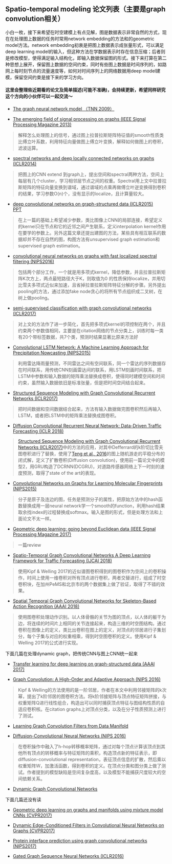## Spatio-temporal modeling 论文列表（主要是graph convolution相关）
小白一枚，接下来希望在时空建模上有点见解，图是数据表示非常自然的方式，现在在处理图上数据的任务时常用network embedding的方法和的geometric model方法。network embedding初衷是把图上数据表示成张量形式，可以满足deep learning model的输入，但这种方法在学数据表示时存在信息压缩；后者则是修改模型，使得满足输入结构化，即输入数据保留图的形式。接下来打算在第二种思想上展开，保留图上数据的空间约束，同时有些图上数据是时间序列的，如路网上每时刻节点的流量速度等，如何对时间序列上的网络数据用deep model建模，保留空间约束是接下来的学习方向。
#### 这里会整理些近期看的论文及简单描述(可能不准确)，会持续更新，希望同样研究这个方向的小伙伴可以一起交流～
- [The graph neural network model （TNN 2009）](https://repository.hkbu.edu.hk/cgi/viewcontent.cgi?referer=https://www.google.com/&httpsredir=1&article=1000&context=vprd_ja)

- [The emerging field of signal processing on graphs (IEEE Signal Processing Magazine 2013)](https://arxiv.org/pdf/1211.0053.pdf)
> 解释怎么处理图上的信号，通过图上拉普拉斯矩阵特征值的smooth性质类比傅立叶系数，利用特征向量做图上傅立叶变换，解释如何做图上的卷积，滤波运算。

- [spectral networks and deep locally connected networks on graphs (ICLR2014)](https://arxiv.org/pdf/1312.6203.pdf)
> 把图上的CNN extend 到graph上，提出空间和spectral两种方法，空间上每层有几个cluster，学习相邻层节点之间的权重。Spectral用上文中拉普拉斯矩阵的特征向量变换到谱域，通过谱域的点乘再做傅立叶逆变换得到卷积的结果，学习参数O(n)个，没有显示的localize，且计算量较大。

- [deep convolutional networks on graph-structured data (ICLR2015)](https://arxiv.org/pdf/1506.05163.pdf)      
   [PPT](http://web.eng.tau.ac.il/deep_learn/wp-content/uploads/2017/03/Deep-Convolutional-Networks-on-Graph-Structured-Data.pdf)
> 在上一篇的基础上希望减少参数，类比图像上CNN的局部连接，希望定义的kernel只在节点和它的近邻之间产生联系，定义interpolation kernel作用在要学的参数上。另外这篇文章还提出建图的方法，某些具有相互联系的数据却并不存在自然的图，构图方法有unsupervised graph estimation和supervised graph estimation。

- [convolutional neural networks on graphs with fast localized spectral filtering (NIPS2016)](https://arxiv.org/pdf/1606.09375.pdf)
> 包括两个部分工作，一个就是用多项式kernel，降低参数，并且拉普拉斯矩阵K次方上，两点最短路径大于K，则取值为0 的性质保持localize，并用切比雪夫多项式近似来加速，且省掉拉普拉斯矩阵特征分解的步骤。另外提出pooling的方法，通过添加fake node贪心的将所有节点组织成二叉树，在树上做pooling。

- [semi-supervised classification with graph convolutional networks (ICLR2017)](https://arxiv.org/pdf/1609.02907.pdf)
> 对上文的方法作了进一步简化，首先把多项式kernel的项控制在两个，并且约束两个参数值相同，主要是在citation网络的节点分类上，训练时每一类有20个带标签数据，共7个类，预测时结果显著比原来方法好

- [Convolutional LSTM Network: A Machine Learning Approach for Precipitation Nowcasting (NIPS2015)](https://arxiv.org/pdf/1506.04214.pdf)
> 利用雷达降雨量预测，不同雷达之间有空间联系，同一个雷达的序列数据存在时间联系，用传统CNN刻画雷达间的联系，用LSTM刻画时间联系，把LSTM中参数和输入数据的矩阵乘法替换成卷积，使得同时建模空间和时间约束，虽然输入数据依旧是标准张量，但是把时间空间结合起来。

- [Structured Sequence Modeling with Graph Convolutional Recurrent Networks (ICLR2017)](https://arxiv.org/pdf/1612.07659.pdf)
> 把时间数据和空间数据结合起来，方法有输入数据做完图卷积然后再输入LSTM，或者把LSTM中的矩阵乘法替换成图卷积。

- [Diffusion Convolutional Recurrent Neural Network: Data-Driven Traffic Forecasting (ICLR 2018)](https://arxiv.org/pdf/1707.01926.pdf)
> [Structured Sequence Modeling with Graph Convolutional Recurrent Networks (ICLR2017)](https://arxiv.org/pdf/1612.07659.pdf)中的方法的应用，对其中Defferrard的k阶切比雪夫图卷积进行了替换，使用了[Teng et al., 2016](http://www-bcf.usc.edu/~shanghua/teaching/Fall2016-670/networkDataAnalysisPrintedBook.pdf)的图上随机游走的平稳分布的闭式解，定义了扩散卷积(Diffusion convolution)，使用前一篇论文中的模型2，用GRU构造了DCRNN(DCGRU)，对道路传感器网络上下一时刻的速度预测，取得了state of the art的表现。

- [Convolutional Networks on Graphs for Learning Molecular Fingerprints (NIPS2015)](https://arxiv.org/pdf/1509.09292.pdf)
> 分子是原子及连边的图，任务是预测分子的属性，把原始方法中的hash函数替换成用一层neural network学一个smooth的function，利用hash结果取余找index的过程替换成softmax。输入是图的形式，但是处理方法和上面论文不太一样。

- [Geometric deep learning: going beyond Euclidean data (IEEE Signal Processing Magazine 2017)](https://arxiv.org/pdf/1611.08097.pdf)
> 一篇review

- [Spatio-Temporal Graph Convolutional Networks A Deep Learning Framework for Traffic Forecasting (IJCAI 2018)](https://arxiv.org/pdf/1709.04875v4)
> 使用Kipf & Welling 2017的近似谱图卷积得到的图卷积作为空间上的卷积操作，时间上使用一维卷积对所有顶点进行卷积，两者交替进行，组成了时空卷积块，在加州PeMS和北京市的两个数据集上做了验证，取得了不错的效果。

- [Spatial Temporal Graph Convolutional Networks for Skeleton-Based Action Recognition (AAAI 2018)](https://arxiv.org/pdf/1801.07455.pdf)
> 使用图卷积处理动作识别。以人体骨骼的关节为图的顶点，以人体的躯干为边，将连续的时间片上相同的关节连接起来，构造三维的时空图结构。通过卷积在图像上的定义，类比出卷积在图上的定义，对顶点的邻居进行子集划分，每个子集与对应的权重相乘，得到时空图卷积的定义。使用Kipf & Welling 2017的公式进行实现。

下面几篇在处理dynamic graph，把传统CNN与图上CNN统一起来

- [Transfer learning for deep learning on graph-structured data (AAAI 2017)](https://aaai.org/ocs/index.php/AAAI/AAAI17/paper/view/14803/14387)

- [Graph Convolution: A High-Order and Adaptive Approach (NIPS 2016)](https://arxiv.org/pdf/1706.09916.pdf)
> Kipf & Welling的方法使用的是一阶邻居，作者在本文中利用邻接矩阵的k次幂，提出了k阶邻居的图卷积方法。将k阶邻接矩阵与顶点特征矩阵拼接，与权重矩阵Q进行线性组合，构造出可以同时捕获顶点特征与图结构性质的自适应卷积核。在citation graphs上对顶点分类，以及在分子性质预测上进行了测试。

- [Learning Graph Convolution Filters from Data Manifold](https://arxiv.org/pdf/1710.11577.pdf)

- [Diffusion-Convolutional Neural Networks (NIPS 2016)](https://arxiv.org/pdf/1511.02136.pdf)
> 在卷积操作中融入了h-hop转移概率矩阵，通过对每个顶点计算该顶点到其他所有顶点的转移概率与特征矩阵的乘积，构造顶点新的特征表示，即diffusion-convolutional representation，表征顶点信息的扩散，然后乘以权重矩阵W，加激活函数，得到卷积的定义。在顶点分类和图分类上做了测试。作者提到的模型缺陷是空间复杂度高，以及模型不能捕获尺度较大的空间依赖关系。

- [Dynamic Graph Convolutional Networks](https://arxiv.org/pdf/1704.06199.pdf)

下面几篇还没有读

- [Geometric deep learning on graphs and manifolds using mixture model CNNs (CVPR2017)](https://arxiv.org/pdf/1611.08402.pdf)

- [Dynamic Edge-Conditioned Filters in Convolutional Neural Networks on Graphs (CVPR2017)](https://arxiv.org/pdf/1704.02901.pdf)

- [Protein interface prediction using graph convolutional networks (NIPS2017)](https://papers.nips.cc/paper/7231-protein-interface-prediction-using-graph-convolutional-networks.pdf)

- [Gated Graph Sequence Neural Networks (ICLR2016)](https://arxiv.org/pdf/1511.05493.pdf)

